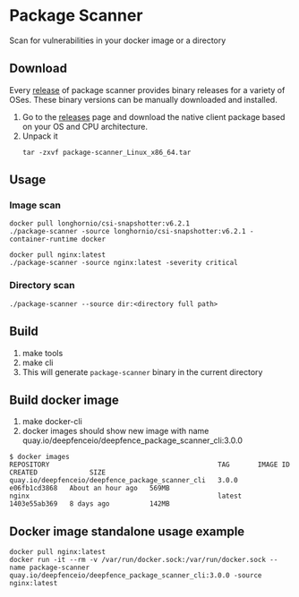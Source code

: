 # Package Scanner

Scan for vulnerabilities in your docker image or a directory

## Download

Every [release](https://github.com/deepfence/package-scanner/releases) of package scanner provides binary releases for a variety of OSes. These binary versions can be manually downloaded and installed.

1. Go to the [releases](https://github.com/deepfence/package-scanner/releases) page and download the native client package based on your OS and CPU architecture.
2. Unpack it
    ```shell
   tar -zxvf package-scanner_Linux_x86_64.tar
    ```

## Usage

### Image scan
```shell
docker pull longhornio/csi-snapshotter:v6.2.1
./package-scanner -source longhornio/csi-snapshotter:v6.2.1 -container-runtime docker

docker pull nginx:latest
./package-scanner -source nginx:latest -severity critical
```

### Directory scan
```shell
./package-scanner --source dir:<directory full path>
```

## Build
1. make tools
2. make cli
3. This will generate `package-scanner` binary in the current directory

## Build docker image
1. make docker-cli
2. docker images should show new image with name quay.io/deepfenceio/deepfence_package_scanner_cli:3.0.0
```
$ docker images
REPOSITORY                                          TAG       IMAGE ID       CREATED             SIZE
quay.io/deepfenceio/deepfence_package_scanner_cli   3.0.0     e06fb1cd3868   About an hour ago   569MB
nginx                                               latest    1403e55ab369   8 days ago          142MB
```

## Docker image standalone usage example
```
docker pull nginx:latest
docker run -it --rm -v /var/run/docker.sock:/var/run/docker.sock --name package-scanner quay.io/deepfenceio/deepfence_package_scanner_cli:3.0.0 -source nginx:latest
```
